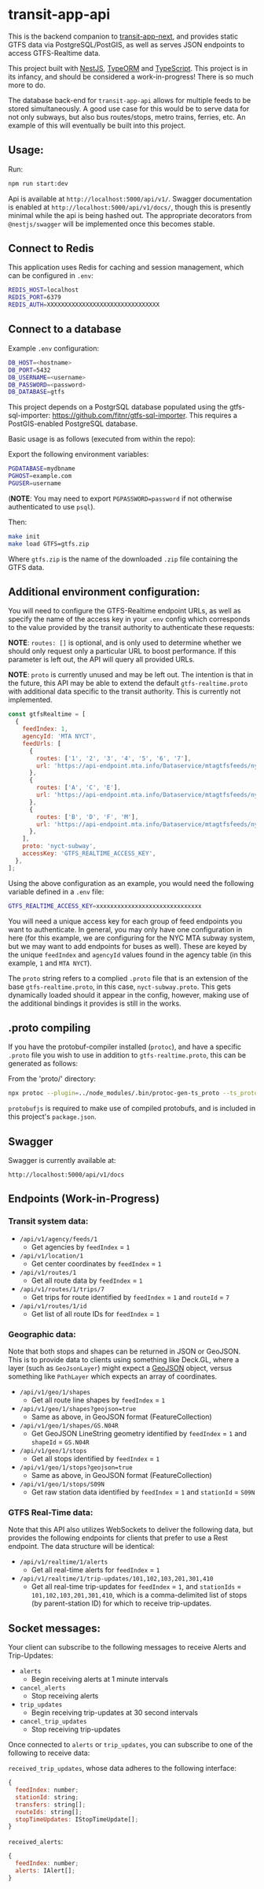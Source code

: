 # transit-app-api

This is the backend companion to [transit-app-next](https://github.com/jurevans/transit-app-next/), and provides static GTFS data via PostgreSQL/PostGIS, as well as serves JSON endpoints to access GTFS-Realtime data.

This project built with [NestJS](https://nestjs.com/), [TypeORM](https://typeorm.io/) and [TypeScript](https://www.typescriptlang.org/). This project is in its infancy, and should be considered a work-in-progress! There is so much more to do.

The database back-end for `transit-app-api` allows for multiple feeds to be stored simultaneously. A good use case for this would be to serve data for not only subways, but also bus routes/stops, metro trains, ferries, etc. An example of this will eventually be built into this project.

## Usage:

Run:

```bash
npm run start:dev
```

Api is available at `http://localhost:5000/api/v1/`. Swagger documentation is enabled at `http://localhost:5000/api/v1/docs/`, though this is presently minimal while the api is being hashed out. The appropriate decorators from `@nestjs/swagger` will be implemented once this becomes stable.

## Connect to Redis

This application uses Redis for caching and session management, which can be configured in `.env`:

```bash
REDIS_HOST=localhost
REDIS_PORT=6379
REDIS_AUTH=XXXXXXXXXXXXXXXXXXXXXXXXXXXXXXXX
```

## Connect to a database

Example `.env` configuration:

```bash
DB_HOST=<hostname>
DB_PORT=5432
DB_USERNAME=<username>
DB_PASSWORD=<password>
DB_DATABASE=gtfs
```

This project depends on a PostgrSQL database populated using the gtfs-sql-importer: https://github.com/fitnr/gtfs-sql-importer. This requires a PostGIS-enabled PostgreSQL database.

Basic usage is as follows (executed from within the repo):

Export the following environment variables:

```bash
PGDATABASE=mydbname
PGHOST=example.com
PGUSER=username
```

(**NOTE**: You may need to export `PGPASSWORD=password` if not otherwise authenticated to use `psql`).

Then:

```bash
make init
make load GTFS=gtfs.zip
```

Where `gtfs.zip` is the name of the downloaded `.zip` file containing the GTFS data.

## Additional environment configuration:

You will need to configure the GTFS-Realtime endpoint URLs, as well as specify the name of the access key in your `.env` config which corresponds to the value provided by the transit authority to authenticate these requests:

**NOTE**: `routes: []` is optional, and is only used to determine whether we should only request only a particular URL to boost performance. If this parameter is left out, the API will query all provided URLs.

**NOTE**: `proto` is currently unused and may be left out. The intention is that in the future, this API may be able to extend the default `gtfs-realtime.proto` with additional data specific to the transit authority. This is currently not implemented.

```javascript
const gtfsRealtime = [
  {
    feedIndex: 1,
    agencyId: 'MTA NYCT',
    feedUrls: [
      {
        routes: ['1', '2', '3', '4', '5', '6', '7'],
        url: 'https://api-endpoint.mta.info/Dataservice/mtagtfsfeeds/nyct%2Fgtfs',
      },
      {
        routes: ['A', 'C', 'E'],
        url: 'https://api-endpoint.mta.info/Dataservice/mtagtfsfeeds/nyct%2Fgtfs-ace',
      },
      {
        routes: ['B', 'D', 'F', 'M'],
        url: 'https://api-endpoint.mta.info/Dataservice/mtagtfsfeeds/nyct%2Fgtfs-bdfm',
      },
    ],
    proto: 'nyct-subway',
    accessKey: 'GTFS_REALTIME_ACCESS_KEY',
  },
];
```

Using the above configuration as an example, you would need the following variable defined in a `.env` file:

```bash
GTFS_REALTIME_ACCESS_KEY=xxxxxxxxxxxxxxxxxxxxxxxxxxxxxx
```

You will need a unique access key for each group of feed endpoints you want to authenticate. In general, you may only have one configuration in here (for this example, we are configuring for the NYC MTA subway system, but we may want to add endpoints for buses as well). These are keyed by the unique `feedIndex` and `agencyId` values found in the agency table (in this example, `1` and `MTA NYCT`).

The `proto` string refers to a complied `.proto` file that is an extension of the base `gtfs-realtime.proto`, in this case, `nyct-subway.proto`. This gets dynamically loaded should it appear in the config, however, making use of the additional bindings it provides is still in the works.

## .proto compiling

If you have the protobuf-compiler installed (`protoc`), and have a specific `.proto` file you wish to use in addition to `gtfs-realtime.proto`, this can be generated as follows:

From the 'proto/' directory:

```bash
npx protoc --plugin=../node_modules/.bin/protoc-gen-ts_proto --ts_proto_out=./ ./path-to-your.proto
```

`protobufjs` is required to make use of compiled protobufs, and is included in this project's `package.json`.

## Swagger

Swagger is currently available at:

```
http://localhost:5000/api/v1/docs
```

## Endpoints (Work-in-Progress)

### Transit system data:

- `/api/v1/agency/feeds/1`
  - Get agencies by `feedIndex` = `1`
- `/api/v1/location/1`
  - Get center coordinates by `feedIndex` = `1`
- `/api/v1/routes/1`
  - Get all route data by `feedIndex` = `1`
- `/api/v1/routes/1/trips/7`
  - Get trips for route identified by `feedIndex` = `1` and `routeId` = `7`
- `/api/v1/routes/1/id`
  - Get list of all route IDs for `feedIndex` = `1`

### Geographic data:

Note that both stops and shapes can be returned in JSON or GeoJSON. This is to provide data to clients using something like Deck.GL, where a layer (such as `GeoJsonLayer`) might expect a [GeoJSON](https://geojson.org/) object, versus something like `PathLayer` which expects an array of coordinates.

- `/api/v1/geo/1/shapes`
  - Get all route line shapes by `feedIndex` = `1`
- `/api/v1/geo/1/shapes?geojson=true`
  - Same as above, in GeoJSON format (FeatureCollection)
- `/api/v1/geo/1/shapes/GS.N04R`
  - Get GeoJSON LineString geometry identified by `feedIndex` = `1` and `shapeId` = `GS.N04R`
- `/api/v1/geo/1/stops`
  - Get all stops identified by `feedIndex` = `1`
- `/api/v1/geo/1/stops?geojson=true`
  - Same as above, in GeoJSON format (FeatureCollection)
- `/api/v1/geo/1/stops/S09N`
  - Get raw station data identified by `feedIndex` = `1` and `stationId` = `S09N`

### GTFS Real-Time data:

Note that this API also utilizes WebSockets to deliver the following data, but provides the following endpoints for clients that prefer to use a Rest endpoint. The data structure will be identical:

- `/api/v1/realtime/1/alerts`
  - Get all real-time alerts for `feedIndex` = `1`
- `/api/v1/realtime/1/trip-updates/101,102,103,201,301,410`
  - Get all real-time trip-updates for `feedIndex` = `1`, and `stationIds` = `101,102,103,201,301,410`, which is a comma-delimited list of stops (by parent-station ID) for which to receive trip-updates.

## Socket messages:

Your client can subscribe to the following messages to receive Alerts and Trip-Updates:

- `alerts`
  - Begin receiving alerts at 1 minute intervals
- `cancel_alerts`
  - Stop receiving alerts
- `trip_updates`
  - Begin receiving trip-updates at 30 second intervals
- `cancel_trip_updates`
  - Stop receiving trip-updates

Once connected to `alerts` or `trip_updates`, you can subscribe to one of the following to receive data:

`received_trip_updates`, whose data adheres to the following interface:

```javascript
{
  feedIndex: number;
  stationId: string;
  transfers: string[];
  routeIds: string[];
  stopTimeUpdates: IStopTimeUpdate[];
}
```

`received_alerts`:

```javascript
{
  feedIndex: number;
  alerts: IAlert[];
}
```
